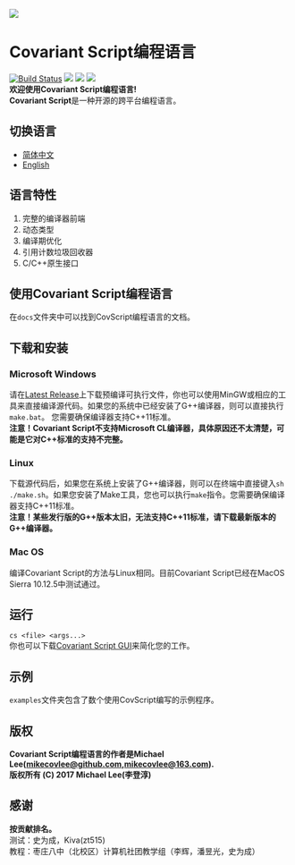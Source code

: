 ![](https://github.com/mikecovlee/covscript/raw/master/icon/covariant_script_wide.png)
# Covariant Script编程语言 #
[![Build Status](https://travis-ci.org/mikecovlee/covscript.svg?branch=master)](https://travis-ci.org/mikecovlee/covscript) [![](https://img.shields.io/badge/GUI%20build-passing-blue.svg)](https://github.com/mikecovlee/covscript-gui/releases/latest) [![](https://img.shields.io/badge/language-C%2B%2B-blue.svg)](http://www.cplusplus.com/) [![](https://img.shields.io/badge/license-AGPL--3.0-blue.svg)](https://github.com/mikecovlee/covscript/blob/master/LICENSE)  
**欢迎使用Covariant Script编程语言!**  
**Covariant Script**是一种开源的跨平台编程语言。
## 切换语言 ##
- [简体中文](https://github.com/mikecovlee/covscript/blob/master/README.zh_CN.md)
- [English](https://github.com/mikecovlee/covscript/blob/master/README.md)

## 语言特性 ##
1. 完整的编译器前端
2. 动态类型
3. 编译期优化
4. 引用计数垃圾回收器
5. C/C++原生接口

## 使用Covariant Script编程语言 ##
在`docs`文件夹中可以找到CovScript编程语言的文档。
## 下载和安装 ##
### Microsoft Windows ###
请在[Latest Release](https://github.com/mikecovlee/covscript/releases/latest)上下载预编译可执行文件，你也可以使用MinGW或相应的工具来直接编译源代码。如果您的系统中已经安装了G++编译器，则可以直接执行`make.bat`。 您需要确保编译器支持C++11标准。  
**注意！Covariant Script不支持Microsoft CL编译器，具体原因还不太清楚，可能是它对C++标准的支持不完整。**
### Linux ###
下载源代码后，如果您在系统上安装了G++编译器，则可以在终端中直接键入`sh ./make.sh`。如果您安装了Make工具，您也可以执行`make`指令。您需要确保编译器支持C++11标准。  
**注意！某些发行版的G++版本太旧，无法支持C++11标准，请下载最新版本的G++编译器。**
### Mac OS ###
编译Covariant Script的方法与Linux相同。目前Covariant Script已经在MacOS Sierra 10.12.5中测试通过。
## 运行 ##
`cs <file> <args...>`  
你也可以下载[Covariant Script GUI](https://github.com/mikecovlee/covscript-gui/releases/latest)来简化您的工作。
## 示例 ##
`examples`文件夹包含了数个使用CovScript编写的示例程序。
## 版权 ##
**Covariant Script编程语言的作者是Michael Lee(mikecovlee@github.com,mikecovlee@163.com).**  
**版权所有 (C) 2017 Michael Lee(李登淳)**  
## 感谢 ##
**按贡献排名。**  
测试：史为成，Kiva(zt515)  
教程：枣庄八中（北校区）计算机社团教学组（李辉，潘昱光，史为成）  
